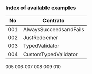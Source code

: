 ### Index of available examples

| No  |      Contrato      |
| --- | ----------- |
| 001 | AlwaysSucceedsandFails |
| 002 | JustRedeemer | 
| 003 | TypedValidator |
| 004 | CustomTypedValidator |



005
006
007
008
009
010
